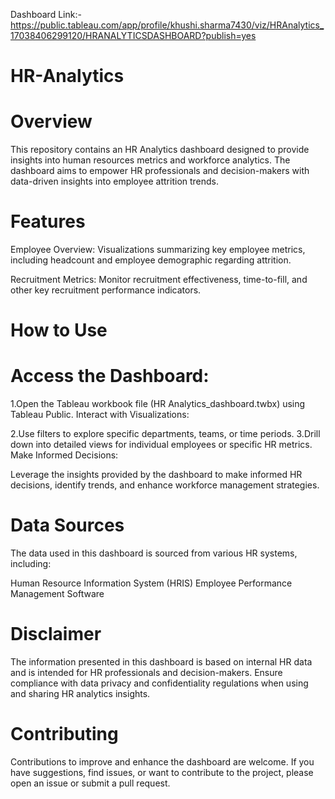 Dashboard Link:-https://public.tableau.com/app/profile/khushi.sharma7430/viz/HRAnalytics_17038406299120/HRANALYTICSDASHBOARD?publish=yes

# HR-Analytics

# Overview
This repository contains an HR Analytics dashboard designed to provide insights into human resources metrics and workforce analytics. The dashboard aims to empower HR professionals and decision-makers with data-driven insights into employee attrition trends.

# Features
Employee Overview: Visualizations summarizing key employee metrics, including headcount and employee demographic regarding attrition.

Recruitment Metrics: Monitor recruitment effectiveness, time-to-fill, and other key recruitment performance indicators.

# How to Use
# Access the Dashboard:

1.Open the Tableau workbook file (HR Analytics_dashboard.twbx) using Tableau Public.
Interact with Visualizations:

2.Use filters to explore specific departments, teams, or time periods.
3.Drill down into detailed views for individual employees or specific HR metrics.
Make Informed Decisions:

Leverage the insights provided by the dashboard to make informed HR decisions, identify trends, and enhance workforce management strategies.
# Data Sources
The data used in this dashboard is sourced from various HR systems, including:

Human Resource Information System (HRIS)
Employee Performance Management Software

# Disclaimer
The information presented in this dashboard is based on internal HR data and is intended for HR professionals and decision-makers. Ensure compliance with data privacy and confidentiality regulations when using and sharing HR analytics insights.

# Contributing
Contributions to improve and enhance the dashboard are welcome. If you have suggestions, find issues, or want to contribute to the project, please open an issue or submit a pull request.
